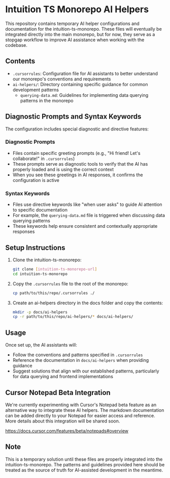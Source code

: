 # Intuition TS Monorepo AI Helpers

This repository contains temporary AI helper configurations and documentation for the intuition-ts-monorepo. These files will eventually be integrated directly into the main monorepo, but for now, they serve as a stopgap workflow to improve AI assistance when working with the codebase.

## Contents

- `.cursorrules`: Configuration file for AI assistants to better understand our monorepo's conventions and requirements
- `ai-helpers/`: Directory containing specific guidance for common development patterns
  - `querying-data.md`: Guidelines for implementing data querying patterns in the monorepo

## Diagnostic Prompts and Syntax Keywords

The configuration includes special diagnostic and directive features:

### Diagnostic Prompts

- Files contain specific greeting prompts (e.g., "Hi friend! Let's collaborate!" in `.cursorrules`)
- These prompts serve as diagnostic tools to verify that the AI has properly loaded and is using the correct context
- When you see these greetings in AI responses, it confirms the configuration is active

### Syntax Keywords

- Files use directive keywords like "when user asks" to guide AI attention to specific documentation
- For example, the `querying-data.md` file is triggered when discussing data querying patterns
- These keywords help ensure consistent and contextually appropriate responses

## Setup Instructions

1. Clone the intuition-ts-monorepo:

   ```bash
   git clone [intuition-ts-monorepo-url]
   cd intuition-ts-monorepo
   ```

2. Copy the `.cursorrules` file to the root of the monorepo:

   ```bash
   cp path/to/this/repo/.cursorrules ./
   ```

3. Create an ai-helpers directory in the docs folder and copy the contents:
   ```bash
   mkdir -p docs/ai-helpers
   cp -r path/to/this/repo/ai-helpers/* docs/ai-helpers/
   ```

## Usage

Once set up, the AI assistants will:

- Follow the conventions and patterns specified in `.cursorrules`
- Reference the documentation in `docs/ai-helpers` when providing guidance
- Suggest solutions that align with our established patterns, particularly for data querying and frontend implementations

## Cursor Notepad Beta Integration

We're currently experimenting with Cursor's Notepad beta feature as an alternative way to integrate these AI helpers. The markdown documentation can be added directly to your Notepad for easier access and reference. More details about this integration will be shared soon.

https://docs.cursor.com/features/beta/notepads#overview

## Note

This is a temporary solution until these files are properly integrated into the intuition-ts-monorepo. The patterns and guidelines provided here should be treated as the source of truth for AI-assisted development in the meantime.
